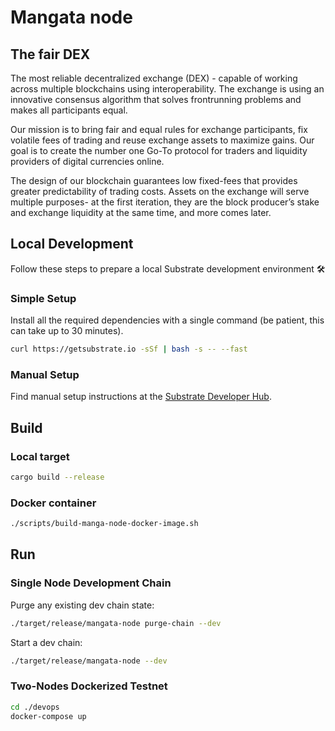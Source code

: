 # Mangata node
## The fair DEX
The most reliable decentralized exchange (DEX) - capable of working across multiple blockchains using interoperability. The exchange is using an innovative consensus algorithm that solves frontrunning problems and makes all participants equal. 

Our mission is to bring fair and equal rules for exchange participants, fix volatile fees of trading and reuse exchange assets to maximize gains. Our goal is to create the number one Go-To protocol for traders and liquidity providers of digital currencies online.

The design of our blockchain guarantees low fixed-fees that provides greater predictability of trading costs.
Assets on the exchange will serve multiple purposes- at the first iteration, they are the block producer’s stake and exchange liquidity at the same time, and more comes later.


## Local Development

Follow these steps to prepare a local Substrate development environment :hammer_and_wrench:

### Simple Setup

Install all the required dependencies with a single command (be patient, this can take up to 30
minutes).

```bash
curl https://getsubstrate.io -sSf | bash -s -- --fast
```

### Manual Setup

Find manual setup instructions at the
[Substrate Developer Hub](https://substrate.dev/docs/en/knowledgebase/getting-started/#manual-installation).

## Build

### Local target

```bash
cargo build --release
```

### Docker container

```bash
./scripts/build-manga-node-docker-image.sh
```

## Run

### Single Node Development Chain

Purge any existing dev chain state:

```bash
./target/release/mangata-node purge-chain --dev
```

Start a dev chain:

```bash
./target/release/mangata-node --dev
```

### Two-Nodes Dockerized Testnet

```bash
cd ./devops
docker-compose up
```
